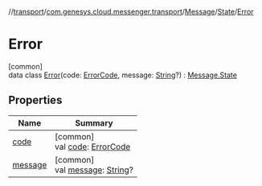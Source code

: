 //[transport](../../../../../index.md)/[com.genesys.cloud.messenger.transport](../../../index.md)/[Message](../../index.md)/[State](../index.md)/[Error](index.md)

# Error

[common]\
data class [Error](index.md)(code: [ErrorCode](../../../../com.genesys.cloud.messenger.transport.util/-error-code/index.md), message: [String](https://kotlinlang.org/api/latest/jvm/stdlib/kotlin/-string/index.html)?) : [Message.State](../index.md)

## Properties

| Name | Summary |
|---|---|
| [code](code.md) | [common]<br>val [code](code.md): [ErrorCode](../../../../com.genesys.cloud.messenger.transport.util/-error-code/index.md) |
| [message](message.md) | [common]<br>val [message](message.md): [String](https://kotlinlang.org/api/latest/jvm/stdlib/kotlin/-string/index.html)? |
